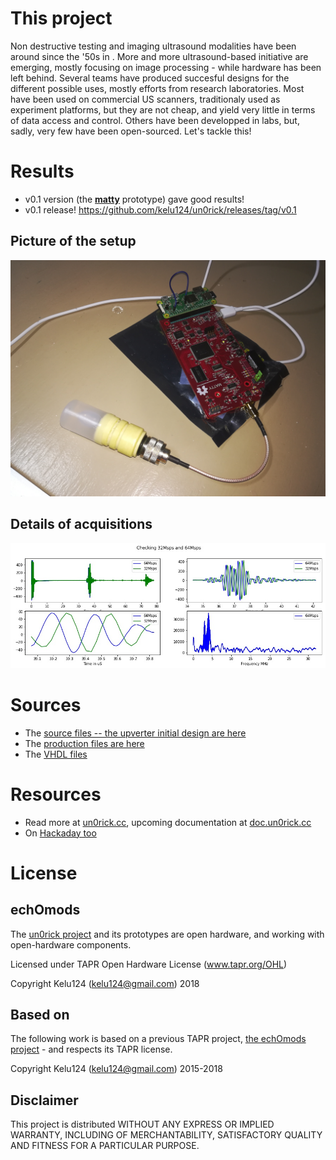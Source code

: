 # This project

Non destructive testing and imaging ultrasound modalities have been around since the '50s in . More and more ultrasound-based initiative are emerging, mostly focusing on image processing - while hardware has been left behind. Several teams have produced succesful designs for the different possible uses, mostly efforts from research laboratories. Most have been used on commercial US scanners, traditionaly used as experiment platforms, but they are not cheap, and yield very little in terms of data access and control. Others have been developped in labs, but, sadly, very few have been open-sourced. Let's tackle this!

# Results

* v0.1 version (the __[matty](https://github.com/kelu124/echomods/tree/master/matty)__ prototype) gave good results!
* v0.1 release! https://github.com/kelu124/un0rick/releases/tag/v0.1

## Picture of the setup

![](/images/IMG_20180224_195210.jpg)

## Details of acquisitions

![](/images/2018-02-27.jpg)

# Sources

* The [source files -- the upverter initial design are here](/source/)
* The [production files are here](/build/)
* The [VHDL files](/software/un0rick_v0.1.vhd)

# Resources

* Read more at [un0rick.cc](http://un0rick.cc), upcoming documentation at [doc.un0rick.cc](http://doc.un0rick.cc)
* On [Hackaday too](https://hackaday.io/project/28375-un0rick-an-ice40-ultrasound-board)

# License

## echOmods 

The [un0rick project](https://github.com/kelu124/un0rick) and its prototypes are open hardware, and working with open-hardware components.

Licensed under TAPR Open Hardware License (www.tapr.org/OHL)

Copyright Kelu124 (kelu124@gmail.com) 2018

## Based on 

The following work is based on a previous TAPR project, [the echOmods project](https://github.com/kelu124/echomods/) - and respects its TAPR license.

Copyright Kelu124 (kelu124@gmail.com) 2015-2018

## Disclaimer

This project is distributed WITHOUT ANY EXPRESS OR IMPLIED WARRANTY, INCLUDING OF MERCHANTABILITY, SATISFACTORY QUALITY AND FITNESS FOR A PARTICULAR PURPOSE. 

